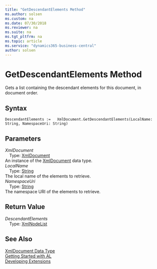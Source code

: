 ```yaml
---
title: "GetDescendantElements Method"
ms.author: solsen
ms.custom: na
ms.date: 07/30/2018
ms.reviewer: na
ms.suite: na
ms.tgt_pltfrm: na
ms.topic: article
ms.service: "dynamics365-business-central"
author: solsen
---
```

[//]: # (START>DO_NOT_EDIT)
[//]: # (IMPORTANT:Do not edit any of the content between here and the END>DO_NOT_EDIT.)
[//]: # (Any modifications should be made in the .resx files in the ModernDev repo.)
# GetDescendantElements Method
Gets a list containing the descendant elements for this document, in document order.

## Syntax
```
DescendantElements :=   XmlDocument.GetDescendantElements(LocalName: String, NamespaceUri: String)
```
## Parameters
*XmlDocument*  
&emsp;Type: [XmlDocument](xmldocument-data-type.md)  
An instance of the [XmlDocument](xmldocument-data-type.md) data type.  
*LocalName*  
&emsp;Type: [String](string-data-type.md)  
The local name of the elements to retrieve.  
*NamespaceUri*  
&emsp;Type: [String](string-data-type.md)  
The namespace URI of the elements to retrieve.  


## Return Value
*DescendantElements*  
&emsp;Type: [XmlNodeList](xmlnodelist-data-type.md)  
  


[//]: # (IMPORTANT: END>DO_NOT_EDIT)
## See Also
[XmlDocument Data Type](xmldocument-data-type.md)  
[Getting Started with AL](../devenv-get-started.md)  
[Developing Extensions](../devenv-dev-overview.md)